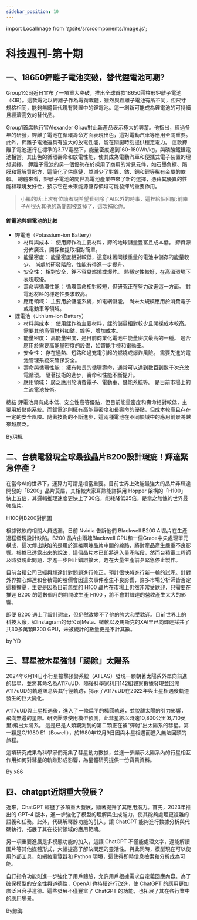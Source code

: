 ```yaml
---
sidebar_position: 10
---
```


import LocalImage from '@site/src/components/Image.js';

# 科技週刊-第十期

## 一、18650鉀離子電池突破，替代鋰電池可期?
Group1公司近日宣布了一項重大突破，推出全球首款18650圓柱形鉀離子電池（KIB）。這款電池以鉀離子作為電荷載體，雖然與鋰離子電池有所不同，但尺寸規格相同，能夠無縫替代現有裝置中的鋰電池。這一創新可能成為鋰電池的可持續且經濟高效的替代品。

<LocalImage path="/technews/10/1.png" alt="圖片" />

Group1首席執行官Alexander Girau對此新產品表示極大的興奮。他指出，經過多年的研發，鉀離子電池在循環壽命方面表現出色，這對電動汽車等應用至關重要。此外，鉀離子電池還具有強大的放電性能，能在關鍵時刻提供穩定電力。
這款鉀離子電池運行在標準的3.7V電壓下，能量密度達到160-180Wh/kg，與磷酸鐵鋰電池相當。其出色的循環壽命和放電性能，使其成為電動汽車和便攜式電子裝置的理想選擇。
鉀離子電池的另一個優勢在於採用了商用的常見元件，如石墨負極、隔膜和電解質配方，這簡化了供應鏈，並減少了對鎳、鈷、銅和鋰等稀有金屬的依賴。
總體來看，鉀離子電池的問世為電池產業帶來了新的選擇，憑藉其優異的性能和環境友好性，預示它在未來能源儲存領域可能發揮的重要作用。

> 小編的話:上次有位讀者說希望看到除了AI以外的時事，這裡給個回覆:前陣子AI很火其他的新聞都被蓋掉了，這次補給你。

#### 鉀電池與鋰電池的比較
- 鉀電池（Potassium-ion Battery）
  - 材料與成本：
  使用鉀作為主要材料，鉀的地球儲量豐富且成本低。
  鉀資源分佈廣泛，開採和提取相對簡單。
  - 能量密度：
  能量密度相對較低，這意味著同樣重量的電池中儲存的能量較少。
  尚處於研發階段，性能有待進一步提升。
  - 安全性：
  相對安全，鉀不容易燃燒或爆炸。
  熱穩定性較好，在高溫環境下表現較優。
  - 壽命與循環性能：
  循環壽命相對較短，但研究正在努力改進這一方面。
  對電池材料的穩定性要求較高。
  - 應用領域：
  主要用於儲能系統，如電網儲能。
  尚未大規模應用於消費電子或電動車等領域。
- 鋰電池（Lithium-ion Battery）
  - 材料與成本：
  使用鋰作為主要材料，鋰的儲量相對較少且開採成本較高。
  需要其他高價材料如鈷、鎳等，增加成本。
  - 能量密度：
  高能量密度，是目前商業化電池中能量密度最高的一種。
  適合應用於需要高能量密度的設備，如智能手機和電動車。
  - 安全性：
  存在過熱、短路和過充電引起的燃燒或爆炸風險。
  需要先進的電池管理系統來確保安全。
  - 壽命與循環性能：
  擁有較長的循環壽命，通常可以達到數百到數千次充放電循環。
  隨著技術的進步，壽命和性能不斷提升。
  - 應用領域：
  廣泛應用於消費電子、電動車、儲能系統等。
  是目前市場上的主流電池技術。

總結
鉀電池具有成本低、安全性高等優點，但目前能量密度和壽命相對較低，主要用於儲能系統。而鋰電池則擁有高能量密度和長壽命的優點，但成本較高且存在一定的安全風險。隨著技術的不斷進步，這兩種電池在不同領域中的應用前景將越來越廣泛。

By玥楓

## 二、台積電發現全球最強晶片B200設計瑕疵！輝達緊急停產？

在當今AI的世界下，運算力可謂是相當重要。目前世界上效能最強大的晶片非輝達開發的「B200」晶片莫屬，其相較大家耳熟能詳採用 Hopper 架構的「H100」快上五倍，其邏輯推理速度更快上了30倍，能耗降低25倍，是當之無愧的世界最強晶片。

<LocalImage path="/technews/10/2.png" alt="圖片" />

H100與B200對照圖

根據微軟的相關人員透漏，日前 Nvidia 告訴他們 Blackwell B200 AI晶片在生產過程發現設計缺陷。B200 晶片由兩塊Blackwell GPU和一個Grace中央處理單元構成，這次傳出缺陷的是用於連接兩塊晶片中間的線路，將對產品產生嚴重不良影響。根據已透露出來的說法，這個晶片本已即將進入量產階段，然而台積電工程師及時發現此問題，才進一步阻止錯誤擴大，趕在大量生產前夕緊急停止製作。

目前台積公司已經與輝達針對問題進行修正，預計很快將進行新一輪的試產。針對外界擔心輝達和台積電的股價會因這次事件產生不良影響，許多市場分析師皆否定這種擔憂，主要是因為目前舊型的 H100 晶片在市場上仍然非常受歡迎，只需要在推遲 B200 的這數個月的期間改生產 H100 ，將不會對輝達的營收產生太大的影響。

<LocalImage path="/technews/10/3.jpg" alt="圖片" />

即便 B200 遇上了設計瑕疵，但仍然改變不了他的強大和受歡迎。目前世界上的科技大廠，如Instagram的母公司Meta、微軟以及馬斯克的XAI早已向輝達採共了共30多萬顆B200 GPU，未被統計的數量更是不計其數。

by YD

## 三、彗星被木星強制「踢除」太陽系
2024年6月14日小行星撞擊預警系統（ATLAS）發現一顆朝著太陽系外單向前進的彗星，並將其命名為A117uUD。隨後科學家利用142組觀察數據發現並回溯A117uUD的軌道訊息與其行徑軌跡，揭示了A117uUD在2022年與土星相遇後軌道發生的巨大變化。

A117uUD與土星相遇後，進入了一條扁平的橢圓軌道，並脫離太陽的引力影響，飛向無邊的星際。研究團隊使用模型預測，此彗星將以時速10,800公里(6,710英里)飛出太陽系。
這是已是人類觀測到的第二顆正在被"彈射"出太陽系的彗星。第一顆是C/1980 E1（Bowell），於1980年12月9日因與木星相遇而進入無法回頭的旅程。

這項研究成果為科學家們蒐集了彗星動力數據，並進一步顯示太陽系內的行星相互作用如何對彗星的軌跡形成影響，為星體研究提供一份寶貴資料。

By x86

## 四、chatgpt近期重大發展？
近來，ChatGPT 經歷了多項重大發展，顯著提升了其應用潛力。首先，2023年推出的 GPT-4 版本，進一步強化了模型的理解與生成能力，使其能夠處理更複雜的語義和任務。此外，代碼解釋器功能的引入，讓 ChatGPT 能夠進行數據分析與代碼執行，拓展了其在技術領域的應用範疇。

另一項重要進展是多模態功能的加入，這讓 ChatGPT 不僅能處理文字，還能解讀圖片等其他媒體形式，大幅提高了解決問題的靈活性。與此同時，模型現在可以使用外部工具，如網絡瀏覽器和 Python 環境，這使得即時信息檢索和分析成為可能。

自訂指令功能則進一步強化了用戶體驗，允許用戶根據需求自定義回應內容。為了確保模型的安全性與道德性，OpenAI 也持續進行改進，使 ChatGPT 的應用更加廣泛且合乎道德。這些發展不僅豐富了 ChatGPT 的功能，也拓展了其在各行業中的應用場景。

By鯨海
